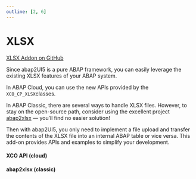 ```yaml
---
outline: [2, 6]
---
```

# XLSX

<i class="fa-brands fa-github"></i> [XLSX Addon on GitHub](https://github.com/abap2UI5-addons/xlsx)

Since abap2UI5 is a pure ABAP framework, you can easily leverage the existing XLSX features of your ABAP system. <br>

In ABAP Cloud, you can use the new APIs provided by the `XCO_CP_XLSX`classes. <br>

In ABAP Classic, there are several ways to handle XLSX files. However, to stay on the open-source path, consider using the excellent project [abap2xlsx](https://github.com/abap2xlsx) — you’ll find no easier solution! <br>

Then with abap2UI5, you only need to implement a file upload and transfer the contents of the XLSX file into an internal ABAP table or vice versa. This add-on provides APIs and examples to simplify your development. <br>


#### XCO API (cloud) 

#### abap2xlsx (classic)
